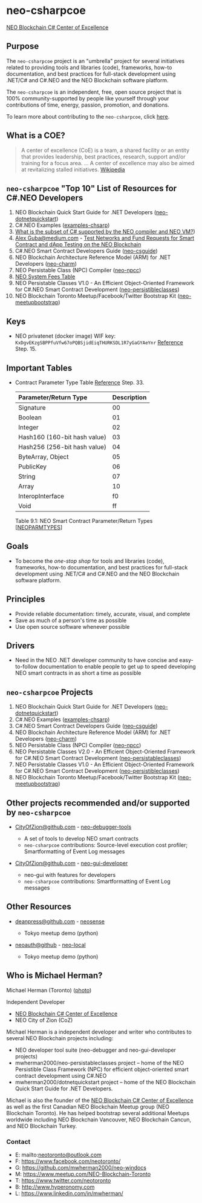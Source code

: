 # neo-csharpcoe

[NEO Blockchain C# Center of Excellence](https://github.com/mwherman2000/neo-csharpcoe/blob/master/README.md)

## Purpose

The `neo-csharpcoe` project is an "umbrella" project for several initiatives related to providing tools and libraries (code), frameworks, how-to documentation, and best practices for full-stack development using .NET/C# and C#.NEO and the NEO Blockchain software platform.

The `neo-csharpcoe` is an independent, free, open source project that is 100% community-supported by people like yourself through your contributions of time, energy, passion, promotion, and donations.  

To learn more about contributing to the `neo-csharpcoe`, click [here](https://github.com/mwherman2000/neo-csharpcoe/blob/master/CONTRIBUTE.md).

## What is a COE?

>A center of excellence (CoE) is a team, a shared facility or an entity that provides leadership, best practices, research, support and/or training for a focus area. ... A center of excellence may also be aimed at revitalizing stalled initiatives. [Wikipedia](https://en.wikipedia.org/wiki/Center_of_excellence)

## `neo-csharpcoe` "Top 10" List of Resources for C#.NEO Developers

1. NEO Blockchain Quick Start Guide for .NET Developers ([neo-dotnetquickstart](https://github.com/mwherman2000/neo-dotnetquickstart/blob/master/README.md))
2. C#.NEO Examples ([examples-chsarp](https://github.com/mwherman2000/examples-csharp/blob/master/README.md))
3. [What is the subset of C# supported by the NEO compiler and NEO VM?](https://github.com/mwherman2000/neo-persistibleclasses/blob/master/README.md#what-is-the-subset-of-c-supported-by-the-neo-compiler-and-neo-vm))
4. [Alex Guba@medium.com](https://medium.com/@gubanotorious) - [Test Networks and Fund Requests for Smart Contract and dApp Testing on the NEO Blockchain](https://medium.com/@gubanotorious/test-networks-and-fund-requests-for-smart-contract-and-dapp-testing-on-the-neo-blockchain-583a1795412)
5. C#.NEO Smart Contract Developers Guide ([neo-csguide](https://github.com/mwherman2000/neo-csguide))
6. NEO Blockchain Architecture Reference Model (ARM) for .NET Developers ([neo-charm](https://github.com/mwherman2000/neo-charm))
7. NEO Persistable Class (NPC) Compiler ([neo-npcc](https://github.com/mwherman2000/neo-npcc))
8. [NEO System Fees Table](http://docs.neo.org/en-us/sc/systemfees.html)
9. NEO Persistable Classes V1.0 - An Efficient Object-Oriented Framework for C#.NEO Smart Contract Development ([neo-persistibleclasses](https://github.com/mwherman2000/neo-persistibleclasses))
10. NEO Blockchain Toronto Meetup/Facebook/Twitter Bootstrap Kit ([neo-meetupbootstrap](https://github.com/mwherman2000/neo-meetupbootstrap))

## Keys

* NEO privatenet (docker image) WIF key: `KxDgvEKzgSBPPfuVfw67oPQBSjidEiqTHURKSDL1R7yGaGYAeYnr` [Reference](https://github.com/mwherman2000/neo-dotnetquickstart/blob/master/EN-us/09-deploytestsmartcontract.md) Step. 15.

## Important Tables

* Contract Parameter Type Table [Reference](https://github.com/mwherman2000/neo-dotnetquickstart/blob/master/EN-us/09-deploytestsmartcontract.md) Step. 33.

    Parameter/Return&nbsp;Type | Description |
    :--------|:---------------------- |
    Signature|00|
    Boolean|01|
    Integer|02|
    Hash160 (160-bit hash value)|03|
    Hash256 (256-bit hash value)|04|
    ByteArray, Object|05|
    PublicKey|06|
    String|07|
    Array|10|
    InteropInterface|f0|   
    Void|ff|
    Table 9.1: NEO Smart Contract Parameter/Return Types [[NEOPARMTYPES](http://docs.neo.org/en-us/sc/tutorial/Parameter.html)]


## Goals

* To become the *one-stop shop* for tools and libraries (code), frameworks, how-to documentation, and best practices for full-stack development using .NET/C# and C#.NEO and the NEO Blockchain software platform.

## Principles

* Provide reliable documentation: timely, accurate, visual, and complete
* Save as much of a person's time as possible
* Use open source software whenever possible

## Drivers

* Need in the NEO .NET developer community to have concise and easy-to-follow documentation to enable people to get up to speed developing NEO smart contracts in as short a time as possible

## `neo-csharpcoe` Projects

1. NEO Blockchain Quick Start Guide for .NET Developers ([neo-dotnetquickstart](https://github.com/mwherman2000/neo-dotnetquickstart))
2. C#.NEO Examples ([examples-chsarp](https://github.com/mwherman2000/examples-csharp))
3. C#.NEO Smart Contract Developers Guide ([neo-csguide](https://github.com/mwherman2000/neo-csguide))
4. NEO Blockchain Architecture Reference Model (ARM) for .NET Developers ([neo-charm](https://github.com/mwherman2000/neo-charm))
5. NEO Persistable Class (NPC) Compiler ([neo-npcc](https://github.com/mwherman2000/neo-npcc))
6. NEO Persistable Classes V2.0 - An Efficient Object-Oriented Framework for C#.NEO Smart Contract Development ([neo-persistableclasses](https://github.com/mwherman2000/neo-persistableclasses))
7. NEO Persistable Classes V1.0 - An Efficient Object-Oriented Framework for C#.NEO Smart Contract Development ([neo-persistibleclasses](https://github.com/mwherman2000/neo-persistibleclasses))
8. NEO Blockchain Toronto Meetup/Facebook/Twitter Bootstrap Kit ([neo-meetupbootstrap](https://github.com/mwherman2000/neo-meetupbootstrap))

## Other projects recommended and/or supported by `neo-csharpcoe`

* [CityOfZion@github.com](https://github.com/CityOfZion) - [neo-debugger-tools](https://github.com/CityOfZion/neo-debugger-tools)

   * A set of tools to develop NEO smart contracts
   * `neo-csharpcoe` contributions: Source-level execution cost profiler; Smartformatting of Event Log messages

* [CityOfZion@github.com](https://github.com/CityOfZion) - [neo-gui-developer](https://github.com/CityOfZion/neo-gui-developer)

   * neo-gui with features for developers
   * `neo-csharpcoe` contributions: Smartformatting of Event Log messages

## Other Resources

* [deanpress@github.com](https://github.com/deanpress) - [neosense](https://github.com/deanpress/neosense)

   * Tokyo meetup demo (python)

* [neoauth@github](https://github.com/neoauth) - [neo-local](https://github.com/neoauth/neo-local)

   * Tokyo meetup demo (python)

## Who is Michael Herman?

Michael Herman (Toronto) ([photo](https://raw.githubusercontent.com/mwherman2000/neo-dotnetquickstart/master/EN-us/images/mwherman2000.jpg))

Independent Developer
* [NEO Blockchain C# Center of Excellence](https://github.com/mwherman2000/neo-csharpcoe/blob/master/README.md)
* NEO City of Zion (CoZ)

Michael Herman is a independent developer and writer who contributes to several NEO Blockchain projects including:
* NEO developer tool suite (neo-debugger and neo-gui-developer projects)
* mwherman2000/neo-persistableclasses project – home of the NEO Persistible Class Framework (NPC) for efficient object-oriented smart contract development using C#.NEO
* mwherman2000/dotnetquickstart project – home of the NEO Blockchain Quick Start Guide for .NET Developers. 

Michael is also the founder of the [NEO Blockchain C# Center of Excellence](https://github.com/mwherman2000/neo-csharpcoe/blob/master/README.md) as well as the first Canadian NEO Blockchain Meetup group (NEO Blockchain Toronto). He has helped bootstrap several additional Meetups worldwide including NEO Blockchain Vancouver, NEO Blockchain Cancun, and NEO Blockchain Turkey.

### Contact

* E: mailto:neotoronto@outlook.com
* F: https://www.facebook.com/neotoronto/
* G: https://github.com/mwherman2000/neo-windocs
* M: https://www.meetup.com/NEO-Blockchain-Toronto
* T: https://www.twitter.com/neotoronto
* B: http://www.hyperonomy.com
* L: https://www.linkedin.com/in/mwherman/ 

